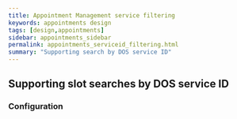 ```yaml
---
title: Appointment Management service filtering
keywords: appointments design
tags: [design,appointments]
sidebar: appointments_sidebar
permalink: appointments_serviceid_filtering.html
summary: "Supporting search by DOS service ID"
---
```


## Supporting slot searches by DOS service ID ##

### Configuration ###

